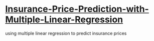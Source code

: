 # [Insurance-Price-Prediction-with-Multiple-Linear-Regression](https://python.plainenglish.io/insurance-price-prediction-with-multiple-linear-regression-f710e887c6b1)


using multiple linear regression to predict insurance prices
